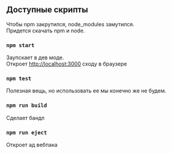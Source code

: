 ## Доступные скрипты

Чтобы npm закрутился, node_modules замутился. \
Придется скачать npm и node.

### `npm start`

Заупскает в дев моде.\
Откроет [http://localhost:3000](http://localhost:3000) сходу в браузере


### `npm test`

Полезная вещь, но использовать ее мы конечно же не будем. 

### `npm run build`

Сделает бандл

### `npm run eject`

Откроет ад вебпака

